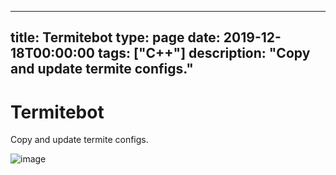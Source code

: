 
---
title: Termitebot
type: page
date: 2019-12-18T00:00:00
tags: ["C++"]
description: "Copy and update termite configs."
---


# Termitebot

Copy and update termite configs.

![image](https://user-images.githubusercontent.com/35516367/185814369-6f3ea3cd-8fcb-4c30-beb0-a6d457edba4b.png)
